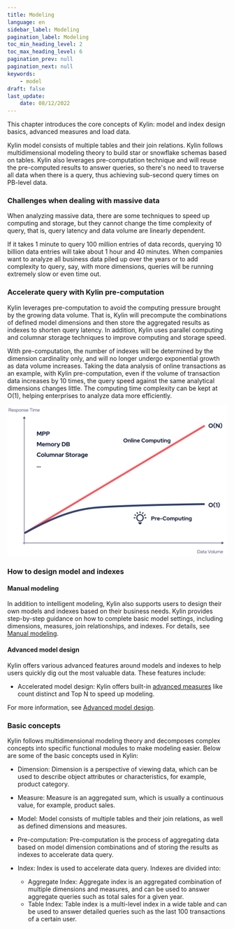 ```yaml
---
title: Modeling
language: en
sidebar_label: Modeling
pagination_label: Modeling
toc_min_heading_level: 2
toc_max_heading_level: 6
pagination_prev: null
pagination_next: null
keywords:
    - model
draft: false
last_update:
    date: 08/12/2022
---
```


This chapter introduces the core concepts of Kylin: model and index design basics, advanced measures and load data.

Kylin model consists of multiple tables and their join relations. Kylin follows multidimensional modeling theory to build star or snowflake schemas based on tables. Kylin also leverages pre-computation technique and will reuse the pre-computed results to answer queries, so there's no need to traverse all data when there is a query, thus achieving sub-second query times on PB-level data.

### Challenges when dealing with massive data

When analyzing massive data, there are some techniques to speed up computing and storage, but they cannot change the time complexity of query, that is, query latency and data volume are linearly dependent.

If it takes 1 minute to query 100 million entries of data records, querying 10 billion data entries will take about 1 hour and 40 minutes. When companies want to analyze all business data piled up over the years or to add complexity to query, say, with more dimensions, queries will be running extremely slow or even time out.

### Accelerate query with Kylin pre-computation

Kylin leverages pre-computation to avoid the computing pressure brought by the growing data volume. That is, Kylin will precompute the combinations of defined model dimensions and then store the aggregated results as indexes to shorten query latency. In addition, Kylin uses parallel computing and columnar storage techniques to improve computing and storage speed.

With pre-computation, the number of indexes will be determined by the dimension cardinality only, and will no longer undergo exponential growth as data volume increases. Taking the data analysis of online transactions as an example, with Kylin pre-computation, even if the volume of transaction data increases by 10 times, the query speed against the same analytical dimensions changes little. The computing time complexity can be kept at O(1), helping enterprises to analyze data more efficiently.

![Response Time Datavolume](images/responsetime_datavolume.png)

### How to design model and indexes

#### Manual modeling

In addition to intelligent modeling, Kylin also supports users to design their own models and indexes based on their business needs. Kylin provides step-by-step guidance on how to complete basic model settings, including dimensions, measures, join relationships, and indexes. For details, see [Manual modeling](manual_modeling.md).

#### Advanced model design

Kylin offers various advanced features around models and indexes to help users quickly dig out the most valuable data. These features include:

- Accelerated model design: Kylin offers built-in [advanced measures](model_design/measure_design/intro.md) like count distinct and Top N to speed up modeling.

For more information, see [Advanced model design](model_design/advance_guide/intro.md).

### Basic concepts

Kylin follows multidimensional modeling theory and decomposes complex concepts into specific functional modules to make modeling easier. Below are some of the basic concepts used in Kylin:

- Dimension: Dimension is a perspective of viewing data, which can be used to describe object attributes or characteristics, for example, product category.

- Measure: Measure is an aggregated sum, which is usually a continuous value, for example, product sales.

- Model: Model consists of multiple tables and their join relations, as well as defined dimensions and measures.

- Pre-computation: Pre-computation is the process of aggregating data based on model dimension combinations and of storing the results as indexes to accelerate data query.

- Index: Index is used to accelerate data query. Indexes are divided into:
    - Aggregate Index: Aggregate index is an aggregated combination of multiple dimensions and measures, and can be used to answer aggregate queries such as total sales for a given year.
    - Table Index: Table index is a multi-level index in a wide table and can be used to answer detailed queries such as the last 100 transactions of a certain user. 
